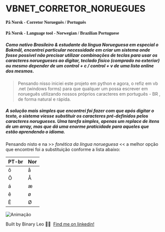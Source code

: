 # VBNET_CORRETOR_NORUEGUES

<h4 style="font-family: 'segoe';">På Norsk - Corretor Norueguês / Português</h4>
<h4 style="font-family: 'segoe';">På Norsk - Language tool -  Norwegian / Brazilian Portuguese</h4>

<h5>Como nativo Brasileiro & estudante da língua Norueguesa em especial o Bokmål,
encontrei particular necessidade em criar um sistema onde fosse possível não precisar utilizar combinações de teclas para
usar os caracteres noruegueses ao digitar, teclado físico (comprado no exterior) ou mesmo depender de um control + c / control + v de uma lista online dos mesmos.</h5>

<blockquote> Pensando nisso iniciei este projeto em python e agora, o refiz em vb .net (windows forms) para que qualquer um possa escrever em norueguês utilizando nossos próprios caracteres em português - BR , de forma natural e rápida. </blockquote><h5> 
A solução mais simples que encontrei foi fazer com que após digitar o texto, o sistema viesse substituir os caracteres pré-definidos
pelos caracteres norugueses.
Uma tarefa simples, apenas um replace de itens de um array, mas que dá uma enorme praticidade para aqueles que estão aprendendo o idioma.</h5>


Pensando nisto e na >> <i>fonética da língua norueguesa</i> << a melhor opção que encontrei foi a substituição conforme a lista abaixo:

| PT-br  |  Nor | 
|---|---|
| ô  |å   |
| Ô  | Å  |
|  á | æ  |
| ê  |  ø  |
|  Ê |   Ø |


![Animação](https://user-images.githubusercontent.com/72607039/142781771-6da096e0-38a5-4ca6-9b8e-387cff027a36.gif)


Built by Binary Leo 👋🏻 &nbsp;[Find me on linkedin!](https://www.linkedin.com/in/leonardo-moura-92b513209/)

